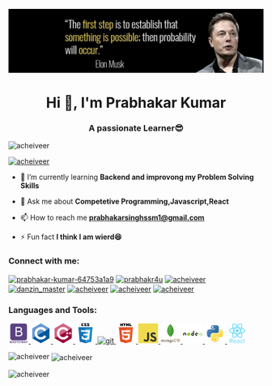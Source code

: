 <p> <img src="musk.jfif"></p>
<h1 align="center">Hi 👋, I'm Prabhakar Kumar</h1>
<h3 align="center">A passionate Learner😎</h3>

<p align="left"> <img src="https://komarev.com/ghpvc/?username=acheiveer&label=Profile%20views&color=0e75b6&style=flat" alt="acheiveer" /> </p>

<p align="left"> <a href="https://github.com/ryo-ma/github-profile-trophy"><img src="https://github-profile-trophy.vercel.app/?username=acheiveer" alt="acheiveer" /></a> </p>


- 🌱 I’m currently learning **Backend and improvong my Problem Solving Skills**

- 💬 Ask me about **Competetive Programming,Javascript,React**

- 📫 How to reach me **prabhakarsinghssm1@gmail.com**

- ⚡ Fun fact **I think I am wierd😆**

<h3 align="left">Connect with me:</h3>
<p align="left">
<a href="https://linkedin.com/in/prabhakar-kumar-64753a1a9" target="blank"><img align="center" src="https://raw.githubusercontent.com/rahuldkjain/github-profile-readme-generator/master/src/images/icons/Social/linked-in-alt.svg" alt="prabhakar-kumar-64753a1a9" height="30" width="40" /></a>
<a href="https://instagram.com/prabhakr4u" target="blank"><img align="center" src="https://raw.githubusercontent.com/rahuldkjain/github-profile-readme-generator/master/src/images/icons/Social/instagram.svg" alt="prabhakr4u" height="30" width="40" /></a>
<a href="https://www.codechef.com/users/acheiveer" target="blank"><img align="center" src="https://cdn.jsdelivr.net/npm/simple-icons@3.1.0/icons/codechef.svg" alt="acheiveer" height="30" width="40" /></a>
<a href="https://www.hackerrank.com/danzin_master" target="blank"><img align="center" src="https://raw.githubusercontent.com/rahuldkjain/github-profile-readme-generator/master/src/images/icons/Social/hackerrank.svg" alt="danzin_master" height="30" width="40" /></a>
<a href="https://codeforces.com/profile/acheiveer" target="blank"><img align="center" src="https://cdn.jsdelivr.net/npm/simple-icons@3.0.1/icons/codeforces.svg" alt="acheiveer" height="30" width="40" /></a>
<a href="https://www.leetcode.com/acheiveer" target="blank"><img align="center" src="https://raw.githubusercontent.com/rahuldkjain/github-profile-readme-generator/master/src/images/icons/Social/leet-code.svg" alt="acheiveer" height="30" width="40" /></a>
<a href="https://www.hackerearth.com/acheiveer" target="blank"><img align="center" src="https://raw.githubusercontent.com/rahuldkjain/github-profile-readme-generator/master/src/images/icons/Social/hackerearth.svg" alt="acheiveer" height="30" width="40" /></a>
</p>

<h3 align="left">Languages and Tools:</h3>
<p align="left"> <a href="https://getbootstrap.com" target="_blank"> <img src="https://raw.githubusercontent.com/devicons/devicon/master/icons/bootstrap/bootstrap-plain-wordmark.svg" alt="bootstrap" width="40" height="40"/> </a> <a href="https://www.cprogramming.com/" target="_blank"> <img src="https://raw.githubusercontent.com/devicons/devicon/master/icons/c/c-original.svg" alt="c" width="40" height="40"/> </a> <a href="https://www.w3schools.com/cpp/" target="_blank"> <img src="https://raw.githubusercontent.com/devicons/devicon/master/icons/cplusplus/cplusplus-original.svg" alt="cplusplus" width="40" height="40"/> </a> <a href="https://www.w3schools.com/css/" target="_blank"> <img src="https://raw.githubusercontent.com/devicons/devicon/master/icons/css3/css3-original-wordmark.svg" alt="css3" width="40" height="40"/> </a> <a href="https://git-scm.com/" target="_blank"> <img src="https://www.vectorlogo.zone/logos/git-scm/git-scm-icon.svg" alt="git" width="40" height="40"/> </a> <a href="https://www.w3.org/html/" target="_blank"> <img src="https://raw.githubusercontent.com/devicons/devicon/master/icons/html5/html5-original-wordmark.svg" alt="html5" width="40" height="40"/> </a> <a href="https://developer.mozilla.org/en-US/docs/Web/JavaScript" target="_blank"> <img src="https://raw.githubusercontent.com/devicons/devicon/master/icons/javascript/javascript-original.svg" alt="javascript" width="40" height="40"/> </a> <a href="https://www.mongodb.com/" target="_blank"> <img src="https://raw.githubusercontent.com/devicons/devicon/master/icons/mongodb/mongodb-original-wordmark.svg" alt="mongodb" width="40" height="40"/> </a> <a href="https://nodejs.org" target="_blank"> <img src="https://raw.githubusercontent.com/devicons/devicon/master/icons/nodejs/nodejs-original-wordmark.svg" alt="nodejs" width="40" height="40"/> </a> <a href="https://www.python.org" target="_blank"> <img src="https://raw.githubusercontent.com/devicons/devicon/master/icons/python/python-original.svg" alt="python" width="40" height="40"/> </a> <a href="https://reactjs.org/" target="_blank"> <img src="https://raw.githubusercontent.com/devicons/devicon/master/icons/react/react-original-wordmark.svg" alt="react" width="40" height="40"/> </a> </p>

<p><img align="left" src="https://github-readme-stats.vercel.app/api/top-langs?username=acheiveer&show_icons=true&locale=en&layout=compact" alt="acheiveer" /></p>

<p>&nbsp;<img align="center" src="https://github-readme-stats.vercel.app/api?username=acheiveer&show_icons=true&locale=en" alt="acheiveer" /></p>

<p><img align="center" src="https://github-readme-streak-stats.herokuapp.com/?user=acheiveer&" alt="acheiveer" /></p>

